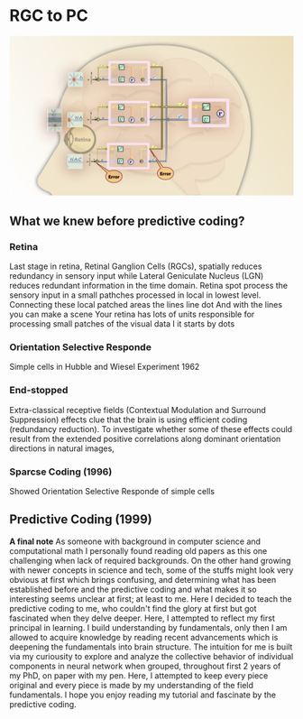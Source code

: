 # RGC to PC

<img src="images/PC_brain.jpeg"/>


## What we knew before predictive coding?

### Retina
Last stage in retina, Retinal Ganglion Cells (RGCs), spatially reduces redundancy in sensory input while Lateral Geniculate Nucleus (LGN) reduces redundant information in the time domain.
Retina spot process the sensory input in a small pathches processed in local in lowest level. Connecting these local patched areas the lines line dot
And with the lines you can make a scene
Your retina has lots of units responsible for processing small patches of the visual data
I it starts by dots

### Orientation Selective Responde
Simple cells in Hubble and Wiesel Experiment 1962

### End-stopped
Extra-classical receptive fields (Contextual Modulation and Surround Suppression) effects clue that the brain is using efficient coding (redundancy reduction).
To investigate whether some of these effects could 
result from the extended positive correlations along 
dominant orientation directions in natural images, 

### Sparcse Coding (1996)
Showed Orientation Selective Responde of simple cells

## Predictive Coding (1999)


**A final note** As someone with background in computer science and computational math I personally found reading old papers as this one challenging when lack of required backgrounds. On the other hand growing with newer concepts in science and tech, some of the stuffs might look very obvious at first which brings confusing, and determining what has been established before and the predictive coding and what makes it so interesting seems unclear at first; at least to me. Here I decided to teach the predictive coding to me, who couldn't find the glory at first but got fascinated when they delve deeper. 
Here, I attempted to reflect my first principal in learning. I build understanding by fundamentals, only then I am allowed to acquire knowledge by reading recent advancements which is deepening the fundamentals into brain structure. The intuition for me is built via my curiousity to explore and analyze the collective behavior of individual components in neural network when grouped, throughout first 2 years of my PhD, on paper with my pen.
Here, I attempted to keep every piece original and every piece is made by my understanding of the field fundamentals. I hope you enjoy reading my tutorial and fascinate by the predictive coding.
